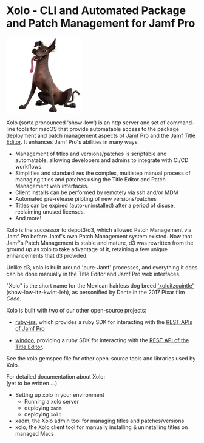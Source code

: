 # Xolo - CLI and Automated Package and Patch Management for Jamf Pro

<img src="data/images/dante.png" alt="Dante the xolo dog from the film Coco" width="200" height="200">

Xolo (sorta pronounced 'show-low') is an http server and set of command-line tools for macOS that provide automatable access to the package deployment and patch management aspects of [Jamf Pro](https://www.jamf.com/products/jamf-pro/) and the [Jamf Title Editor](https://learn.jamf.com/en-US/bundle/title-editor/page/About_Title_Editor.html). It enhances Jamf Pro's abilities in many ways:

- Management of titles and versions/patches is scriptable and automatable, allowing developers and admins to integrate with CI/CD workflows.
- Simplifies and standardizes the complex, multistep manual process of managing titles and patches using the Title Editor and Patch Management web interfaces.
- Client installs can be performed by remotely via ssh and/or MDM
- Automated pre-release piloting of new versions/patches
- Titles can be expired (auto-uninstalled) after a period of disuse, reclaiming unused licenses.
- And more!

Xolo is the successor to depot3/d3, which allowed Patch Management via Jamf Pro before Jamf's own Patch Management system existed. Now that Jamf's Patch Management is stable and mature, d3 was rewritten from the ground up as xolo to take advantage of it, retaining a few unique enhancements that d3 provided. 

Unlike d3, xolo is built around 'pure-Jamf' processes, and everything it does can be done manually in the Title Editor and Jamf Pro web interfaces. 

"Xolo" is the short name for the Mexican hairless dog breed ['xoloitzcuintle'](https://en.wikipedia.org/wiki/Xoloitzcuintle) (show-low-itz-kwint-leh), as personified by Dante in the 2017 Pixar film _Coco_.

Xolo is built with two of our other open-source projects:

- [ruby-jss](http://pixaranimationstudios.github.io/ruby-jss/index.html), 
which provides a ruby SDK for interacting with the 
[REST APIs of Jamf Pro](https://developer.jamf.com/jamf-pro/reference/classic-api)

- [windoo](http://pixaranimationstudios.github.io/windoo/index.html), providing a ruby SDK for interacting with the 
[REST API of the Title Editor](https://developer.jamf.com/jamf-pro/reference/gettokenclaims).

See the xolo.gemspec file for other open-source tools and libraries used by Xolo.

For detailed documentation about Xolo:<br/>
(yet to be written....)

- Setting up xolo in your environment 
  - Running a xolo server
  - deploying `xadm`
  - deploying `xolo`
- xadm, the Xolo admin tool for managing titles and patches/versions
- xolo, the Xolo client tool for manually installing & uninstalling titles on managed Macs   